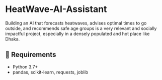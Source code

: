 # HeatWave-AI-Assistant
Building an AI that forecasts heatwaves, advises optimal times to go outside, and recommends safe age groups is a very relevant and socially impactful project, especially in a densely populated and hot place like Dhaka.
## 🔧 Requirements

- Python 3.7+
- pandas, scikit-learn, requests, joblib
